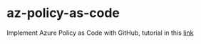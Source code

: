 # az-policy-as-code
Implement Azure Policy as Code with GitHub, tutorial in this [link](https://docs.microsoft.com/en-us/azure/governance/policy/tutorials/policy-as-code-github)
